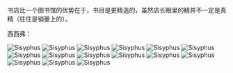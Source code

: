 书店比一个图书馆的优势在于，书目是更精选的，虽然店长眼里的精并不一定是真精（往往是销量上的）。

西西弗：

![Sisyphus](/assets/IMG_3358.jpeg) ![Sisyphus](/assets/IMG_3360.jpeg) ![Sisyphus](/assets/IMG_3399.jpeg) ![Sisyphus](/assets/IMG_3400.jpeg) ![Sisyphus](/assets/IMG_3401.jpeg) ![Sisyphus](/assets/IMG_5091.jpeg) ![Sisyphus](/assets/IMG_5093.jpeg) ![Sisyphus](/assets/IMG_5166.jpeg) ![Sisyphus](/assets/IMG_5167.jpeg) ![Sisyphus](/assets/IMG_5168.jpeg) ![Sisyphus](/assets/IMG_5169.jpeg) ![Sisyphus](/assets/IMG_5170.jpeg) ![Sisyphus](/assets/IMG_5171.jpeg) ![Sisyphus](/assets/IMG_5186.jpeg) ![Sisyphus](/assets/IMG_5240.jpeg)